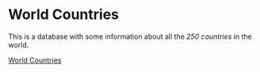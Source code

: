 # World Countries 

This is a database with some information about all the *250 countries* in the world.

[World Countries](https://world-countries-database.netlify.app/ "World Countries")




